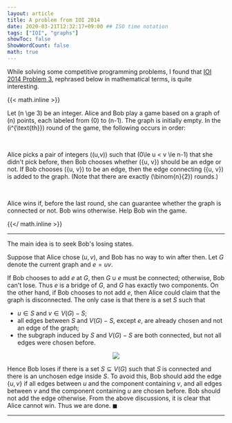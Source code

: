 ```yaml
---
layout: article
title: A problem from IOI 2014
date: 2020-03-21T12:32:17+09:00 ## ISO time notation
tags: ["IOI", "graphs"]
showToc: false
ShowWordCount: false
math: true
---
```


While solving some competitive programming problems, I found that [IOI 2014 Problem 3][ioi_2014_3], rephrased below in mathematical terms, is quite interesting.

{{< math.inline >}}

Let \(n \ge 3\) be an integer. Alice and Bob play a game based on a graph of \(n\) points, each labeled from \(0\) to \(n-1\). The graph is initially empty. In the \(i^{\text{th}}\) round of the game, the following occurs in order: 

<br />

Alice picks a pair of integers \((u,v)\) such that \(0\le u < v \le n-1\) that she didn't pick before, then Bob chooses whether \(\{u, v\}\) should be an edge or not. If Bob chooses \(\{u, v\}\) to be an edge, then the edge connecting \(\{u, v\}\) is added to the graph. (Note that there are exactly \(\binom{n}{2}\) rounds.)

<br />

Alice wins if, before the last round, she can guarantee whether the graph is connected or not. Bob wins otherwise. Help Bob win the game.

{{</ math.inline >}}


---

The main idea is to seek Bob's losing states.

Suppose that Alice chose $(u,v)$, and Bob has no way to win after then. Let $G$ denote the current graph and $e=uv$.

If Bob chooses to add $e$ at $G$, then $G \cup e$ must be connected; otherwise, Bob can't lose. Thus $e$ is a bridge of $G$, and $G$ has exactly two components.
On the other hand, if Bob chooses to not add $e$, then Alice could claim that the graph is disconnected. The only case is that there is a set $S$ such that

- $u \in S$ and $v \in V(G)-S$;
- all edges between $S$ and $V(G)-S$, except $e$, are already chosen and not an edge of the graph;
- the subgraph induced by $S$ and $V(G)-S$ are both connected, but not all edges were chosen before.

<p align="center">
    <img class="image image--xl" src="/assets/images/posts/ioi_2014_3_image.png"/>
</p>

Hence Bob loses if there is a set $S \subseteq V(G)$ such that $S$ is connected and there is an unchosen edge inside $S$. To avoid this, Bob should add the edge $\{u, v\}$ if all edges between $u$ and the component containing $v$, and all edges between $v$ and the component containing $u$ are chosen before. Bob should not add the edge otherwise. From the above discussions, it is clear that Alice cannot win. Thus we are done. $\blacksquare$

---

[ioi_2014_3]: https://ioinformatics.org/files/ioi2014problem3.pdf
[aops blog]: https://artofproblemsolving.com/community/c1102120